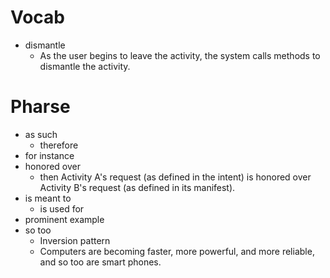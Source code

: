 # Vocab
* dismantle
    - As the user begins to leave the activity, the system calls methods to dismantle the activity.

# Pharse
* as such
    - therefore
* for instance 
* honored over
    - then Activity A's request (as defined in the intent) is honored over Activity B's request (as defined in its manifest).
* is meant to
    - is used for 
* prominent example
* so too
    - Inversion pattern
    - Computers are becoming faster, more powerful, and more reliable, and so too are smart phones.


